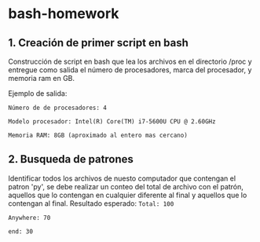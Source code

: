 # bash-homework

## 1. Creación de primer script en bash

Construcción de script en bash que lea los archivos en el directorio /proc y entregue como salida 
el número de procesadores, marca del procesador, y memoria ram en GB.


Ejemplo de salida:

``Número de de procesadores: 4``

``Modelo procesador: Intel(R) Core(TM) i7-5600U CPU @ 2.60GHz``

``Memoria RAM: 8GB (aproximado al entero mas cercano)``

## 2. Busqueda de patrones
Identificar todos los archivos de nuesto computador que contengan el patron 'py', se debe realizar un
conteo del total de archivo con el patrón, aquellos que lo contengan en cualquier diferente al final y
aquellos que lo contengan al final.
Resultado esperado:
``Total: 100``

``Anywhere: 70``

``end: 30``

